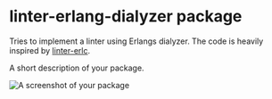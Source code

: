 # linter-erlang-dialyzer package

Tries to implement a linter using Erlangs dialyzer. The code is heavily inspired by [linter-erlc](https://github.com/AtomLinter/linter-erlc).

A short description of your package.

![A screenshot of your package](https://f.cloud.github.com/assets/69169/2290250/c35d867a-a017-11e3-86be-cd7c5bf3ff9b.gif)
